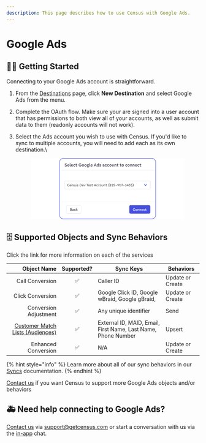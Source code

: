 ```yaml
---
description: This page describes how to use Census with Google Ads.
---
```


# Google Ads

## 🏃‍♀️ Getting Started

Connecting to your Google Ads account is straightforward.

1. From the [Destinations](https://app.getcensus.com/destinations) page, click **New Destination** and select Google Ads from the menu.
2. Complete the OAuth flow. Make sure your are signed into a user account that has permissions to both view all of your accounts, as well as submit data to them (readonly accounts will not work).
3.  Select the Ads account you wish to use with Census. If you'd like to sync to multiple accounts, you will need to add each as its own destination.\\

    <figure><img src="../../.gitbook/assets/Google Ads.png" alt=""><figcaption></figcaption></figure>

## 🗄 Supported Objects and Sync Behaviors <a href="#supported-objects-and-sync-behaviors" id="supported-objects-and-sync-behaviors"></a>

Click the link for more information on each of the services

|                                                                                                 **Object Name** | **Supported?** | **Sync Keys**                                                 | **Behaviors**    |
| --------------------------------------------------------------------------------------------------------------: | :------------: | ------------------------------------------------------------- | ---------------- |
|                                                                                                 Call Conversion |        ✅       | Caller ID                                                     | Update or Create |
|                                                                                                Click Conversion |        ✅       | Google Click ID, Google wBraid, Google gBraid,                | Update or Create |
|                                                                                           Conversion Adjustment |        ✅       | Any unique identifier                                         | Send             |
| [Customer Match Lists (Audiences)](https://docs.getcensus.com/destinations/google-ads/customer-match-audiences) |        ✅       | External ID, MAID, Email, First Name, Last Name, Phone Number | Upsert           |
|                                                                                             Enhanced Conversion |        ✅       | N/A                                                           | Update or Create |

{% hint style="info" %}
Learn more about all of our sync behaviors in our [Syncs](../basics/core-concept#sync-behaviors) documentation.
{% endhint %}

[Contact us](mailto:support@getcensus.com) if you want Census to support more Google Ads objects and/or behaviors

## 🚑 Need help connecting to Google Ads?

[Contact us](mailto:support@getcensus.com) via support@getcensus.com or start a conversation with us via the [in-app](https://app.getcensus.com) chat.
